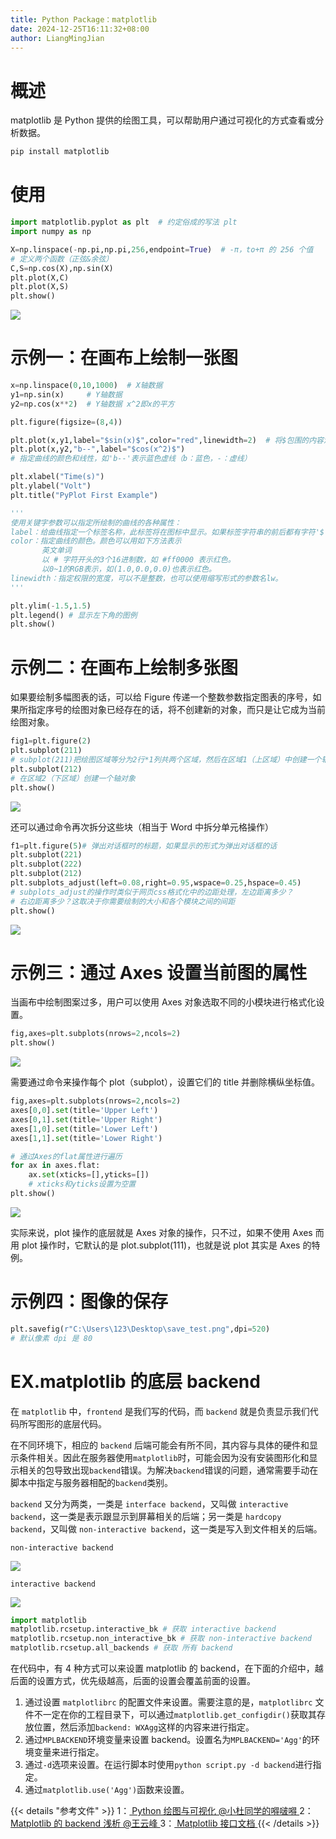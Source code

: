```yaml
---
title: Python Package：matplotlib
date: 2024-12-25T16:11:32+08:00
author: LiangMingJian
---
```


# 概述

matplotlib 是 Python 提供的绘图工具，可以帮助用户通过可视化的方式查看或分析数据。

```python
pip install matplotlib
```

# 使用

```python
import matplotlib.pyplot as plt  # 约定俗成的写法 plt
import numpy as np

X=np.linspace(-np.pi,np.pi,256,endpoint=True)  # -π，to+π 的 256 个值
# 定义两个函数（正弦&余弦）
C,S=np.cos(X),np.sin(X)
plt.plot(X,C)
plt.plot(X,S)
plt.show()
```

![](/_images/drawingbed/img/202205051045261.png)

# 示例一：在画布上绘制一张图

```python
x=np.linspace(0,10,1000)  # X轴数据
y1=np.sin(x)     # Y轴数据
y2=np.cos(x**2)  # Y轴数据 x^2即x的平方

plt.figure(figsize=(8,4))

plt.plot(x,y1,label="$sin(x)$",color="red",linewidth=2)  # 将$包围的内容渲染为数学公式
plt.plot(x,y2,"b--",label="$cos(x^2)$")
# 指定曲线的颜色和线性，如'b--'表示蓝色虚线（b：蓝色，-：虚线）

plt.xlabel("Time(s)")
plt.ylabel("Volt")
plt.title("PyPlot First Example")

'''
使用关键字参数可以指定所绘制的曲线的各种属性：
label：给曲线指定一个标签名称，此标签将在图标中显示。如果标签字符串的前后都有字符'$'，则Matplotlib会使用其内嵌的LaTex引擎将其显示为数学公式
color：指定曲线的颜色。颜色可以用如下方法表示
       英文单词
       以 # 字符开头的3个16进制数，如 #ff0000 表示红色。
       以0~1的RGB表示，如(1.0,0.0,0.0)也表示红色。
linewidth：指定权限的宽度，可以不是整数，也可以使用缩写形式的参数名lw。
'''

plt.ylim(-1.5,1.5)
plt.legend() # 显示左下角的图例
plt.show()
```

# 示例二：在画布上绘制多张图

如果要绘制多幅图表的话，可以给 Figure 传递一个整数参数指定图表的序号，如果所指定序号的绘图对象已经存在的话，将不创建新的对象，而只是让它成为当前绘图对象。

```python
fig1=plt.figure(2)
plt.subplot(211)
# subplot(211)把绘图区域等分为2行*1列共两个区域，然后在区域1（上区域）中创建一个轴对象
plt.subplot(212)
# 在区域2（下区域）创建一个轴对象
plt.show()
```

![](/_images/drawingbed/img/202205051045627.png)

还可以通过命令再次拆分这些块（相当于 Word 中拆分单元格操作）

```python
f1=plt.figure(5)# 弹出对话框时的标题，如果显示的形式为弹出对话框的话
plt.subplot(221)
plt.subplot(222)
plt.subplot(212)
plt.subplots_adjust(left=0.08,right=0.95,wspace=0.25,hspace=0.45)
# subplots_adjust的操作时类似于网页css格式化中的边距处理，左边距离多少？
# 右边距离多少？这取决于你需要绘制的大小和各个模块之间的间距
plt.show()
```

![](/_images/drawingbed/img/202205051045413.png)

# 示例三：通过 Axes 设置当前图的属性

当画布中绘制图案过多，用户可以使用 Axes 对象选取不同的小模块进行格式化设置。

```python
fig,axes=plt.subplots(nrows=2,ncols=2)
plt.show()
```

![](/_images/drawingbed/img/202205051046698.png)

需要通过命令来操作每个 plot（subplot），设置它们的 title 并删除横纵坐标值。

```python
fig,axes=plt.subplots(nrows=2,ncols=2)
axes[0,0].set(title='Upper Left')
axes[0,1].set(title='Upper Right')
axes[1,0].set(title='Lower Left')
axes[1,1].set(title='Lower Right')

# 通过Axes的flat属性进行遍历
for ax in axes.flat:
    ax.set(xticks=[],yticks=[])
    # xticks和yticks设置为空置
plt.show()
```

![](/_images/drawingbed/img/202205051046875.png)

实际来说，plot 操作的底层就是 Axes 对象的操作，只不过，如果不使用 Axes 而用 plot 操作时，它默认的是 plot.subplot(111)，也就是说 plot 其实是 Axes 的特例。

# 示例四：图像的保存

```python
plt.savefig(r"C:\Users\123\Desktop\save_test.png",dpi=520)
# 默认像素 dpi 是 80
```

# EX.matplotlib 的底层 backend

在 `matplotlib` 中，`frontend` 是我们写的代码，而 `backend` 就是负责显示我们代码所写图形的底层代码。

在不同环境下，相应的 `backend` 后端可能会有所不同，其内容与具体的硬件和显示条件相关。因此在服务器使用`matplotlib`时，可能会因为没有安装图形化和显示相关的包导致出现`backend`错误。为解决`backend`错误的问题，通常需要手动在脚本中指定与服务器相配的`backend`类别。

`backend` 又分为两类，一类是 `interface backend`，又叫做 `interactive backend`，这一类是表示跟显示到屏幕相关的后端；另一类是 `hardcopy backend`，又叫做 `non-interactive backend`，这一类是写入到文件相关的后端。

`non-interactive backend`

![](/_images/drawingbed/img/202205051046100.png)

`interactive backend`

![](/_images/drawingbed/img/202205051047427.png)

```python
import matplotlib
matplotlib.rcsetup.interactive_bk # 获取 interactive backend
matplotlib.rcsetup.non_interactive_bk # 获取 non-interactive backend
matplotlib.rcsetup.all_backends # 获取 所有 backend
```

在代码中，有 4 种方式可以来设置 matplotlib 的 backend，在下面的介绍中，越后面的设置方式，优先级越高，后面的设置会覆盖前面的设置。  

1. 通过设置 `matplotlibrc` 的配置文件来设置。需要注意的是，`matplotlibrc` 文件不一定在你的工程目录下，可以通过`matplotlib.get_configdir()`获取其存放位置，然后添加`backend: WXAgg`这样的内容来进行指定。
2. 通过`MPLBACKEND`环境变量来设置 backend。设置名为`MPLBACKEND='Agg'`的环境变量来进行指定。
3. 通过`-d`选项来设置。在运行脚本时使用`python script.py -d backend`进行指定。
4. 通过`matplotlib.use('Agg')`函数来设置。

{{< details "参考文件" >}} 
1：[ Python 绘图与可视化 @小杜同学的嘚啵嘚 ](https://www.cnblogs.com/dudududu/p/9149762.html)
2：[ Matplotlib 的 backend 浅析 @王云峰 ](https://cloud.tencent.com/developer/article/1559466)
3：[ Matplotlib 接口文档 ](https://matplotlib.org/api/)
{{< /details >}}
